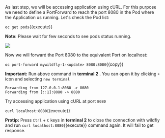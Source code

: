 As last step, we will be accessing application using cURL. For this purpose we need to define a PortForward to reach the port 8080 in the Pod where the Application us running. Let's check the Pod list:

`oc get pods`{{execute}}

**Note:** Please wait for few seconds to see pods status running.

![](https://github.com/fenago/katacoda-scenarios/raw/master/learn-openshift-wildfly/running-any-docker-image-on-openshift/steps/7/1.JPG)

Now we will forward the Port 8080 to the equivalent Port on localhost:

`oc port-forward mywildfly-1-<update> 8080:8080`{{copy}}

**Important:** Run above command in **terminal 2** . You can open it by clicking `+` icon and selecting `new terminal`

```
Forwarding from 127.0.0.1:8080 -> 8080
Forwarding from [::1]:8080 -> 8080
```

Try accessing application using cURL at port `8080`

`curl localhost:8080`{{execute}}

**Protip:** Press `Ctrl` + `C` keys in **terminal 2** to close the connection with wildfly and run `curl localhost:8080`{{execute}} command again. It will fail to get response.